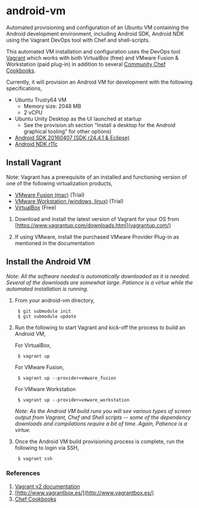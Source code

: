 android-vm
==========

Automated provisioning and configuration of an Ubuntu VM containing the Android development environment, including Android SDK, Android NDK using the Vagrant DevOps tool with Chef and shell-scripts.

This automated VM installation and configuration uses the DevOps tool [Vagrant](http://downloads.vagrantup.com/) which works with both VirtualBox (free) and VMware Fusion &amp; Workstation (paid plug-in) in addition to several [Community Chef Cookbooks](http://community.opscode.com/cookbooks).

Currently, it will provision an Android VM for development with the following specifications,

- Ubuntu Trusty64 VM
	- Memory size: 2048 MB
	- 2 vCPU
- Ubuntu Unity Desktop as the UI launched at startup
    - See the provision.sh section "Install a desktop for the Android graphical tooling" for other options)
- [Android SDK 20160407 (SDK r24.4.1 &amp; Eclipse)](http://dl.google.com/android/android-sdk_r24.4.1-linux.tgz)
- [Android NDK r11c](http://dl.google.com/android/repository/android-ndk-r11c-linux-x86_64.zip)

## Install Vagrant

Note: Vagrant has a prerequisite of an installed and functioning version of one of the following virtualization products,

* [VMware Fusion (mac)](http://www.vmware.com/go/tryfusion) (Trial)
* [VMware Workstation (windows, linux)](http://www.vmware.com/products/workstation/workstation-evaluation) (Trial)
* [VirtualBox](https://www.virtualbox.org/wiki/Downloads) (Free)

1. Download and install the latest version of Vagrant for your OS from  [https://www.vagrantup.com/downloads.html](vagrantup.com/)

2. If using VMware, install the purchased VMware Provider Plug-in as mentioned in the documentation


## Install the Android VM

_Note: All the software needed is automatically downloaded as it is needed.  Several of the downloads are somewhat large.  Patience is a virtue while the automated installation is running._

1. From your android-vm directory,

		$ git submodule init
		$ git submodule update

2. Run the following to start Vagrant and kick-off the process to build an Android VM,
	
	For VirtualBox,
	
		$ vagrant up

	For VMware Fusion,
	
		$ vagrant up --provider=vmware_fusion 

	For VMware Workstation
	
		$ vagrant up --provider=vmware_workstation 

	_Note: As the Android VM build runs you will see various types of screen output from Vagrant, Chef and Shell scripts -- some of the dependency downloads and compilations require a bit of time.  Again, Patience is a virtue._
3. Once the Android VM build provisioning process is complete, run the following to login via SSH,

		$ vagrant ssh

### References

1. [Vagrant v2 documentation](http://docs.vagrantup.com/v2/getting-started/)
2. [http://www.vagrantbox.es/](http://www.vagrantbox.es/)
3. [Chef Cookbooks](http://community.opscode.com/cookbooks)


